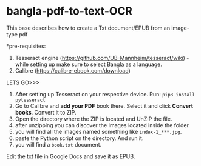 # bangla-pdf-to-text-OCR
This base describes how to create a Txt document/EPUB from an image-type pdf

*pre-requisites: 
1. Tesseract engine (https://github.com/UB-Mannheim/tesseract/wiki) - while setting up make sure to select Bangla as a language.
2. Calibre (https://calibre-ebook.com/download)

LETS GO>>>
1. After setting up Tesseract on your respective  device. Run: `pip3 install pytesseract`
2. Go to Calibre and **add your PDF** book there. Select it and click **Convert books**. Convert it to ZIP.
3. Open the directory where the ZIP is located and UnZIP the file.
4. after unzipping you can discover the Images located inside the folder.
5. you will find all the images named something like `index-1_***.jpg`.
6. paste the Python script on the directory. And run it.
7. you will find a `book.txt` document.

Edit the txt file in Google Docs and save it as EPUB.

